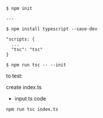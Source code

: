 

```console
$ npm init

---

$ npm install typescript --save-dev
```

```console
"scripts: {
  ...
  "tsc": "tsc"
}
```

```console
$ npm run tsc -- --init
```


to test:

create index.ts
- input ts code

```console
npm run tsc index.ts
```
